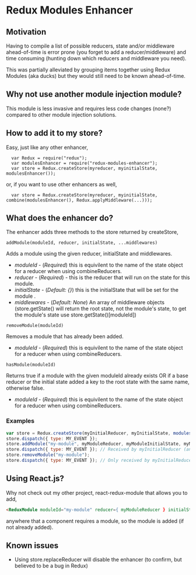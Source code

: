 # Redux Modules Enhancer

## Motivation

Having to compile a list of possible reducers, state and/or middleware ahead-of-time is
error prone (you forget to add a reducer/middleware) and time consuming (hunting
down which reducers and middleware you need).

This was partially alleviated by grouping items together using Redux Modules (aka ducks) but
they would still need to be known ahead-of-time.

## Why not use another module injection module?

This module is less invasive and requires less code changes (none?) compared to
other module injection solutions.

## How to add it to my store?

Easy, just like any other enhancer,

```
  var Redux = require("redux");
  var modulesEnhancer = require("redux-modules-enhancer");
  var store = Redux.createStore(myreducer, myinitialState, modulesEnhancer());
```

or, if you want to use other enhancers as well,

```
  var store = Redux.createStore(myreducer, myinitialState, combine(modulesEnhancer(), Redux.applyMiddleware(...)));
```

## What does the enhancer do?

The enhancer adds three methods to the store returned by createStore,

```
addModule(moduleId, reducer, initialState, ...middlewares)
```
Adds a module using
the given reducer, initialState and middlewares.

- *moduleId* - (*Required*) this is equivilent to the name of the state object for a reducer when using combineReducers.
- *reducer* - (*Required*) - this is the reducer that will run on the state for this module.
- *initialState* - (*Default: {}*) this is the initialState that will be set for the module .
- *middlewares* - (*Default: None*) An array of middleware objects (store.getState() will return the root state, not the module's state, to get the module's state use store.getState()[moduleId])

```
removeModule(moduleId)
```
Removes a module that has already been added.

- *moduleId* - (*Required*) this is equivilent to the name of the state object for a reducer when using combineReducers.

```
hasModule(moduleId)
```
Returns true if a module with the given moduleId already exists OR if a base reducer or
the initial state added a key to the root state with the same name, otherwise false.

- *moduleId* - (*Required*) this is equivilent to the name of the state object for a reducer when using combineReducers.

### Examples

```javascript
var store = Redux.createStore(myInitialReducer, myInitialState, modulesEnhancer());
store.dispatch({ type: MY_EVENT });
store.addModule("my-module", myModuleReducer, myModuleInitialState, myModuleMiddleware1, myModuleMiddleware2);
store.dispatch({ type: MY_EVENT }); // Received by myInitialReducer (and any other enhancers), as well as the module's myModuleReducer.
store.removeModule("my-module");
store.dispatch({ type: MY_EVENT }); // Only received by myInitialReducer (and any other enhancers), actions are no longer dispatched to your module reducer or middleware, and the state will have been removed.
```

## Using React.js?

Why not check out my other project, react-redux-module that allows you to add,

```html
<ReduxModule moduleId="my-module" reducer={ myModuleReducer } initialState={ myModuleInitialState } middlewares={ [ myModuleMiddlware1, myModuleMiddlware2 ] } />
```

anywhere that a component requires a module, so the module is added (if not already added).

## Known issues

- Using store.replaceReducer will disable the enhancer (to confirm, but believed to be a bug in Redux)
